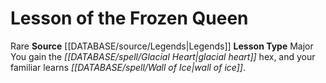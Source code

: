 ﻿---
id: '11'
name: Lesson of the Frozen Queen
rarity: Rare
source: '[[DATABASE/source/Legends|Legends]]'
trait:
- '[[DATABASE/trait/Rare|Rare]]'
type: Witch Lesson

---
# Lesson of the Frozen Queen

<span class="trait-rare item-trait">Rare</span>
**Source** [[DATABASE/source/Legends|Legends]]
**Lesson Type** Major
You gain the _[[DATABASE/spell/Glacial Heart|glacial heart]]_ hex, and your familiar learns _[[DATABASE/spell/Wall of Ice|wall of ice]]_.